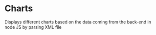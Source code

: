 # Charts
Displays different charts based on the data coming from the back-end in node JS by parsing XML file
